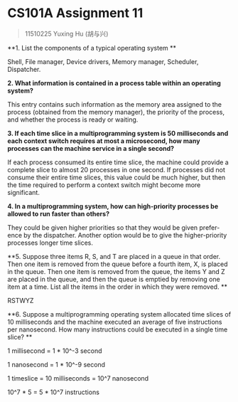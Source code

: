 # CS101A Assignment 11

> 11510225 Yuxing Hu (胡与兴)

**1. List the components of a typical operating system **

Shell, File manager, Device drivers, Memory manager, Scheduler, Dispatcher.

**2. What information is contained in a process table within an operating system?**

This entry contains such information as the memory area assigned to the process (obtained from the memory manager), the priority of the process, and whether the process is ready or waiting. 

**3. If each time slice in a multiprogramming system is 50 milliseconds and each context switch requires at most a microsecond, how many processes can the machine service in a single second?**

If each process consumed its entire time slice, the machine could provide a complete slice to almost 20 processes in one second. If processes did not consume their entire time slices, this value could be much higher, but then the time required to perform a context switch might become more significant.

**4. In a multiprogramming system, how can high-priority processes be allowed to run faster than others?** 

They could be given higher priorities so that they would be given prefer- ence by the dispatcher. Another option would be to give the higher-priority processes longer time slices. 

**5. Suppose three items R, S, and T are placed in a queue in that order. Then one item is removed from the queue before a fourth item, X, is placed in the queue. Then one item is removed from the queue, the items Y and Z are placed in the queue, and then the queue is emptied by removing one item at a time. List all the items in the order in which they were removed. **

RSTWYZ

**6. Suppose a multiprogramming operating system allocated time slices of 10 milliseconds and the machine executed an average of five instructions per nanosecond. How many instructions could be executed in a single time slice? **

1 millisecond = 1 * 10^-3 second

1 nanosecond = 1 * 10^-9 second

1 timeslice = 10 milliseconds = 10^7 nanosecond

10^7 * 5 = 5 * 10^7 instructions